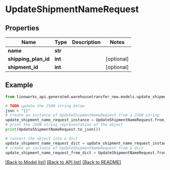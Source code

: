 # UpdateShipmentNameRequest


## Properties

Name | Type | Description | Notes
------------ | ------------- | ------------- | -------------
**name** | **str** |  | 
**shipping_plan_id** | **int** |  | [optional] 
**shipment_id** | **int** |  | [optional] 

## Example

```python
from linnworks_api.generated.warehousetransfer_new.models.update_shipment_name_request import UpdateShipmentNameRequest

# TODO update the JSON string below
json = "{}"
# create an instance of UpdateShipmentNameRequest from a JSON string
update_shipment_name_request_instance = UpdateShipmentNameRequest.from_json(json)
# print the JSON string representation of the object
print(UpdateShipmentNameRequest.to_json())

# convert the object into a dict
update_shipment_name_request_dict = update_shipment_name_request_instance.to_dict()
# create an instance of UpdateShipmentNameRequest from a dict
update_shipment_name_request_from_dict = UpdateShipmentNameRequest.from_dict(update_shipment_name_request_dict)
```
[[Back to Model list]](../README.md#documentation-for-models) [[Back to API list]](../README.md#documentation-for-api-endpoints) [[Back to README]](../README.md)


